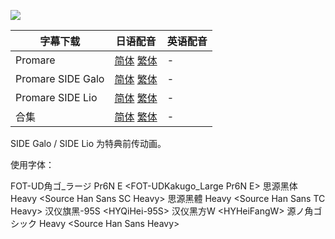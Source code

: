 ![](https://i.loli.net/2020/04/18/9NBlhfCkL7gyKPj.png)



| 字幕下载          | 日语配音                                                     | 英语配音 |
| ----------------- | ------------------------------------------------------------ | -------- |
| Promare           | [简体](https://raw.githubusercontent.com/tastysugar/SweetSub/master/Promare/%5BSweetSub%5D%20Promare.chs.ass)  [繁体](https://raw.githubusercontent.com/tastysugar/SweetSub/master/Promare/%5BSweetSub%5D%20Promare.cht.ass) | -        |
| Promare SIDE Galo | [简体](https://raw.githubusercontent.com/tastysugar/SweetSub/master/Promare/%5BSweetSub%5D%20Promare%20SIDE%20Galo.chs.ass)  [繁体](https://raw.githubusercontent.com/tastysugar/SweetSub/master/Promare/%5BSweetSub%5D%20Promare%20SIDE%20Galo.cht.ass) | -        |
| Promare SIDE Lio  | [简体](https://raw.githubusercontent.com/tastysugar/SweetSub/master/Promare/%5BSweetSub%5D%20Promare%20SIDE%20Lio.chs.ass)  [繁体](https://raw.githubusercontent.com/tastysugar/SweetSub/master/Promare/%5BSweetSub%5D%20Promare%20SIDE%20Lio.cht.ass) | -        |
| 合集              | [简体](https://raw.githubusercontent.com/tastysugar/SweetSub/master/Promare/%5BSweetSub%5D%20Promare.chs.zip)  [繁体](https://raw.githubusercontent.com/tastysugar/SweetSub/master/Promare/%5BSweetSub%5D%20Promare.cht.zip) | -        |

SIDE Galo / SIDE Lio 为特典前传动画。

使用字体：

FOT-UD角ゴ_ラージ Pr6N E <FOT-UDKakugo_Large Pr6N E>
思源黑体 Heavy \<Source Han Sans SC Heavy>
思源黑體 Heavy \<Source Han Sans TC Heavy>
汉仪旗黑-95S \<HYQiHei-95S>
汉仪黑方W \<HYHeiFangW>
源ノ角ゴシック Heavy \<Source Han Sans Heavy>